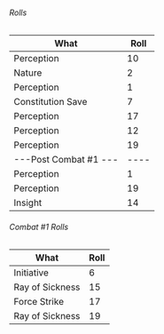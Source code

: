 ###### Rolls
| What                  | Roll |
| --------------------- | ---- |
| Perception            | 10   |
| Nature                | 2    |
| Perception            | 1    |
| Constitution Save     | 7    |
| Perception            | 17   |
| Perception            | 12   |
| Perception            | 19   |
| ---Post Combat #1 --- | ---- |
| Perception            | 1    |
| Perception            | 19   |
| Insight               | 14   | 

###### Combat #1 Rolls
| What            | Roll |
| --------------- | ---- |
| Initiative      | 6    |
| Ray of Sickness | 15   |
| Force Strike    | 17   |
| Ray of Sickness | 19   | 
